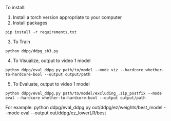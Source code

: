 To install:

1. Install a torch version appropriate to your computer
2. Install packages
```
pip install -r requirements.txt
```

3. To Train
```
python ddpg/ddpg_sb3.py
```

4. To Visualize, output to video 1 model
```
python ddpg/eval_ddpg.py path/to/model --mode viz --hardcore whether-to-hardcore-bool --output output/path
```

5. To Evaluate, output to video 1 model
```
python ddpg/eval_ddpg.py path/to/model/excluding_.zip_postfix --mode eval --hardcore whether-to-hardcore-bool --output output/path
```

For example:
python ddpg/eval_ddpg.py out/ddpg/ez/weights/best_model --mode eval  --output out/ddpg/ez_lowerLR/best
